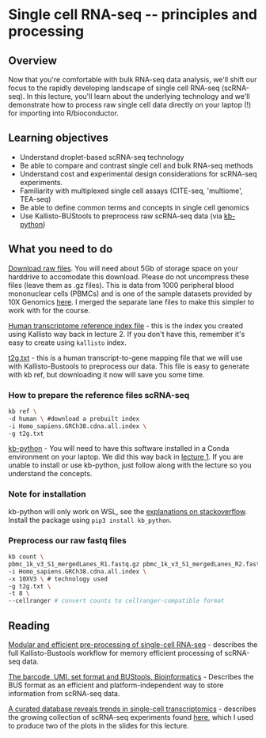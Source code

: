 # Single cell RNA-seq -- principles and processing

## Overview

Now that you're comfortable with bulk RNA-seq data analysis, we'll shift our focus to the rapidly developing landscape of single cell RNA-seq (scRNA-seq). In this lecture, you'll learn about the underlying technology and we'll demonstrate how to process raw single cell data directly on your laptop (!) for importing into R/bioconductor.

## Learning objectives

* Understand droplet-based scRNA-seq technology
* Be able to compare and contrast single cell and bulk RNA-seq methods
* Understand cost and experimental design considerations for scRNA-seq experiments.
* Familiarity with multiplexed single cell assays (CITE-seq, 'multiome', TEA-seq)
* Be able to define common terms and concepts in single cell genomics
* Use Kallisto-BUStools to preprocess raw scRNA-seq data (via [kb-python](https://www.kallistobus.tools/))

## What you need to do

[Download raw files](https://drive.google.com/drive/folders/1DbLRO4kv-y3W06adFR26RdSaDPmfB4UA?usp=sharing). You will need about 5Gb of storage space on your harddrive to accomodate this download. Please do not uncompress these files (leave them as .gz files). This is data from 1000 peripheral blood mononuclear cells (PBMCs) and is one of the sample datasets provided by 10X Genomics [here](https://bit.ly/10xPBMC_small). I merged the separate lane files to make this simpler to work with for the course.

[Human transcriptome reference index file](https://diytranscriptomics.com/project/lecture-02) - this is the index you created using Kallisto way back in lecture 2. If you don't have this, remember it's easy to create using `kallisto` index.

[t2g.txt](http://diytranscriptomics.github.io/Code/files/t2g.txt) - this is a human transcript-to-gene mapping file that we will use with Kallisto-Bustools to preprocess our data. This file is easy to generate with kb ref, but downloading it now will save you some time.

### How to prepare the reference files scRNA-seq

```bash
kb ref \
-d human \ #download a prebuilt index
-i Homo_sapiens.GRCh38.cdna.all.index \
-g t2g.txt
```

[kb-python](https://github.com/pachterlab/kb_python) - You will need to have this software installed in a Conda environment on your laptop. We did this way back in [lecture 1](https://diytranscriptomics.com/project/lecture-01). If you are unable to install or use kb-python, just follow along with the lecture so you understand the concepts.

### Note for installation

kb-python will only work on WSL, see the [explanations on stackoverflow](https://stackoverflow.com/questions/60197890/why-does-installing-pysam-python-package-fail). Install the package using `pip3 install kb_python`.

### Preprocess our raw fastq files

```bash
kb count \
pbmc_1k_v3_S1_mergedLanes_R1.fastq.gz pbmc_1k_v3_S1_mergedLanes_R2.fastq.gz \
-i Homo_sapiens.GRCh38.cdna.all.index \
-x 10XV3 \ # technology used
-g t2g.txt \
-t 8 \
--cellranger # convert counts to cellranger-compatible format
```

## Reading

[Modular and efficient pre-processing of single-cell RNA-seq](https://doi.org/10.1101/673285) - describes the full Kallisto-Bustools workflow for memory efficient processing of scRNA-seq data.

[The barcode, UMI, set format and BUStools, Bioinformatics](https://doi.org/10.1093/bioinformatics/btz279) - Describes the BUS format as an efficient and platform-independent way to store information from scRNA-seq data.

[A curated database reveals trends in single-cell transcriptomics](https://doi.org/10.1093/database/baaa073) - describes the growing collection of scRNA-seq experiments found [here](https://diytranscriptomics.com/project/www.nxn.se/single-cell-studies/gui), which I used to produce two of the plots in the slides for this lecture.
